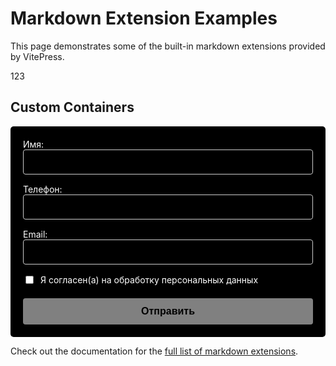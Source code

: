 # Markdown Extension Examples

This page demonstrates some of the built-in markdown extensions provided by VitePress.

123

## Custom Containers

<form id="myForm" class="custom-form">
  <div class="form-group">
    <label for="name">Имя:</label>
    <input type="text" id="name" name="name" class="form-input" required>
  </div>
  
  <div class="form-group">
    <label for="phone">Телефон:</label>
    <input type="tel" id="phone" name="phone" class="form-input" required>
  </div>
  
  <div class="form-group">
    <label for="email">Email:</label>
    <input type="email" id="email" name="email" class="form-input" required>
  </div>
  
  <div class="form-group checkbox-group">
    <input type="checkbox" id="consent" name="consent" required>
    <label for="consent">Я согласен(а) на обработку персональных данных</label>
  </div>
  
  <button type="submit" class="submit-btn" disabled>
    Отправить
  </button>
</form>

<div id="successMessage" class="success-message" style="display: none;">
  ✅ Заявка успешно отправлена. Скоро свяжемся.
</div>

<style>
.custom-form {
  max-width: 500px;
  margin: 0;
  padding: 20px;
  background-color: #000000;
  border-radius: 5px;
  color: #ffffff;
}

.form-group {
  margin-bottom: 15px;
}

.form-input {
  width: 100%;
  padding: 10px;
  box-sizing: border-box;
  border: 1px solid #cccccc;
  border-radius: 4px;
  font-size: 16px;
  background-color: #000000;
  color: #ffffff;
}

.checkbox-group {
  display: flex;
  align-items: center;
  gap: 8px;
  margin-bottom: 20px;
}

.checkbox-group input {
  width: auto;
}

.submit-btn {
  background-color: #ffffff;
  color: #000000;
  padding: 12px 20px;
  border: none;
  border-radius: 4px;
  cursor: pointer;
  font-size: 16px;
  width: 100%;
  font-weight: bold;
  transition: opacity 0.3s;
}

.submit-btn:hover {
  opacity: 0.9;
}

.submit-btn:disabled {
  opacity: 0.5;
  cursor: not-allowed;
}

.success-message {
  margin-top: 15px;
  padding: 10px;
  background-color: #e6f7e6;
  border: 1px solid #a5d6a7;
  border-radius: 4px;
  color: #2e7d32;
  font-weight: bold;
}
</style>

<script>
// Используем export default для совместимости с VitePress
export default {
  mounted() {
    this.initForm();
  },
  methods: {
    initForm() {
      const form = document.getElementById('myForm');
      if (!form) return;
      
      const successMessage = document.getElementById('successMessage');
      const submitBtn = form.querySelector('.submit-btn');
      const requiredInputs = form.querySelectorAll('input[required]');
      const checkbox = form.querySelector('input[type="checkbox"]');
      
      // Функция проверки валидности формы
      const checkFormValidity = () => {
        let allValid = true;
        
        requiredInputs.forEach(input => {
          if (!input.value.trim()) allValid = false;
        });
        
        if (checkbox && !checkbox.checked) allValid = false;
        
        submitBtn.disabled = !allValid;
      };
      
      // Проверяем форму при каждом изменении
      requiredInputs.forEach(input => {
        input.addEventListener('input', checkFormValidity);
      });
      
      if (checkbox) {
        checkbox.addEventListener('change', checkFormValidity);
      }
      
      // Обработка отправки формы
      form.addEventListener('submit', (e) => {
        e.preventDefault();
        
        // Собираем данные формы
        const formData = new FormData(form);
        const data = Object.fromEntries(formData.entries());
        
        // Показываем сообщение сразу
        successMessage.style.display = 'block';
        form.reset();
        submitBtn.disabled = true;
        
        // Отправка через Formspree
        fetch('https://formspree.io/f/mdkzjopz', {
          method: 'POST',
          headers: {
            'Accept': 'application/json',
            'Content-Type': 'application/json'
          },
          body: JSON.stringify(data)
        })
        .then(response => {
          if (!response.ok) throw new Error('Ошибка сети');
          return response.json();
        })
        .catch(error => {
          console.error('Error:', error);
          // Резервная отправка через mailto
          const mailtoBody = `Имя: ${data.name}%0AТелефон: ${data.phone}%0AEmail: ${data.email}%0AСогласие: ${data.consent ? 'Да' : 'Нет'}`;
          window.location.href = `mailto:theorchestramanco@gmail.com?subject=Заявка&body=${mailtoBody}`;
        })
        .finally(() => {
          // Скрываем сообщение через 5 секунд
          setTimeout(() => {
            successMessage.style.display = 'none';
          }, 5000);
        });
      });
      
      // Инициализируем проверку
      checkFormValidity();
    }
  }
}
</script>

Check out the documentation for the [full list of markdown extensions](https://vitepress.dev/guide/markdown).
